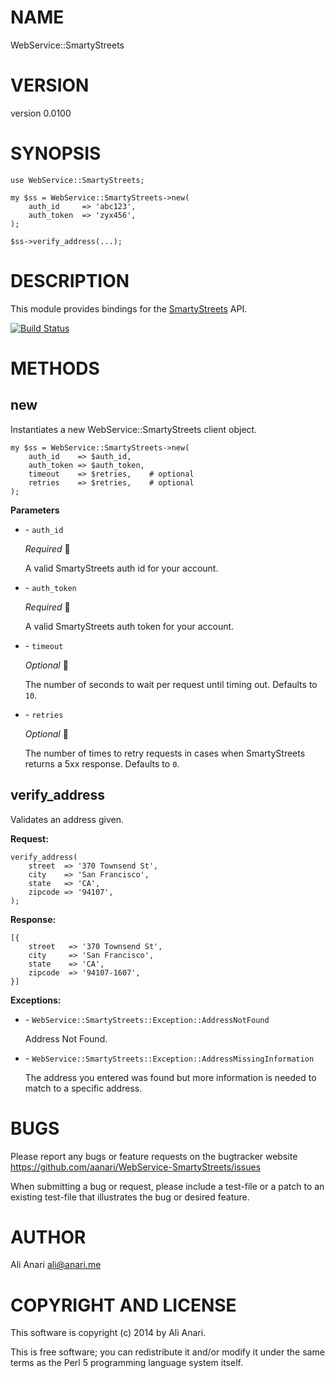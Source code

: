 # NAME

WebService::SmartyStreets

# VERSION

version 0.0100

# SYNOPSIS

    use WebService::SmartyStreets;

    my $ss = WebService::SmartyStreets->new(
        auth_id     => 'abc123',
        auth_token  => 'zyx456',
    );

    $ss->verify_address(...);

# DESCRIPTION

This module provides bindings for the
[SmartyStreets](http://smartystreets.com/products/liveaddress-api) API.

[![Build Status](https://travis-ci.org/aanari/WebService-SmartyStreets.svg?branch=master)](https://travis-ci.org/aanari/WebService-SmartyStreets)

# METHODS

## new

Instantiates a new WebService::SmartyStreets client object.

    my $ss = WebService::SmartyStreets->new(
        auth_id    => $auth_id,
        auth_token => $auth_token,
        timeout    => $retries,    # optional
        retries    => $retries,    # optional
    );

__Parameters__

- \- `auth_id`

    _Required_&#10; &#8;

    A valid SmartyStreets auth id for your account.

- \- `auth_token`

    _Required_&#10; &#8;

    A valid SmartyStreets auth token for your account.

- \- `timeout`

    _Optional_&#10; &#8;

    The number of seconds to wait per request until timing out.  Defaults to `10`.

- \- `retries`

    _Optional_&#10; &#8;

    The number of times to retry requests in cases when SmartyStreets returns a 5xx response.  Defaults to `0`.

## verify\_address

Validates an address given.

__Request:__

    verify_address(
        street  => '370 Townsend St',
        city    => 'San Francisco',
        state   => 'CA',
        zipcode => '94107',
    );

__Response:__

    [{
        street   => '370 Townsend St',
        city     => 'San Francisco',
        state    => 'CA',
        zipcode  => '94107-1607',
    }]

__Exceptions:__

- \- `WebService::SmartyStreets::Exception::AddressNotFound`

    Address Not Found.

- \- `WebService::SmartyStreets::Exception::AddressMissingInformation`

    The address you entered was found but more information is needed to match to a specific address.

# BUGS

Please report any bugs or feature requests on the bugtracker website
https://github.com/aanari/WebService-SmartyStreets/issues

When submitting a bug or request, please include a test-file or a
patch to an existing test-file that illustrates the bug or desired
feature.

# AUTHOR

Ali Anari <ali@anari.me>

# COPYRIGHT AND LICENSE

This software is copyright (c) 2014 by Ali Anari.

This is free software; you can redistribute it and/or modify it under
the same terms as the Perl 5 programming language system itself.
